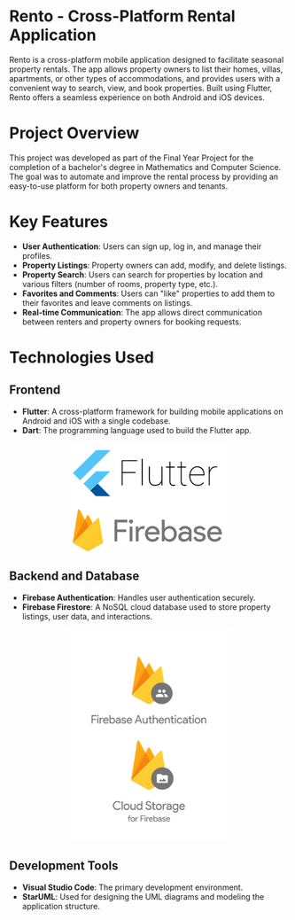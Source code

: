 # Rento - Cross-Platform Rental Application
Rento is a cross-platform mobile application designed to facilitate seasonal property rentals. The app allows property owners to list their homes, villas, apartments, or other types of accommodations, and provides users with a convenient way to search, view, and book properties. Built using Flutter, Rento offers a seamless experience on both Android and iOS devices.

# Project Overview
This project was developed as part of the Final Year Project for the completion of a bachelor's degree in Mathematics and Computer Science. The goal was to automate and improve the rental process by providing an easy-to-use platform for both property owners and tenants.

# Key Features

* **User Authentication**: Users can sign up, log in, and manage their profiles.
* **Property Listings**: Property owners can add, modify, and delete listings.
* **Property Search**: Users can search for properties by location and various filters (number of rooms, property type, etc.).
* **Favorites and Comments**: Users can "like" properties to add them to their favorites and leave comments on listings.
* **Real-time Communication**: The app allows direct communication between renters and property owners for booking requests.

# Technologies Used
## Frontend
* **Flutter**: A cross-platform framework for building mobile applications on Android and iOS with a single codebase.
* **Dart**: The programming language used to build the Flutter app.


<div style="text-align: center;">
   <img src="Screens/flutter-fire.png" alt="flutter-fire" width="300" />
</div>

## Backend and Database
* **Firebase Authentication**: Handles user authentication securely.
* **Firebase Firestore**: A NoSQL cloud database used to store property listings, user data, and interactions.

<div style="text-align: center;">
 <img src="Screens/auth-firestore.png" alt="auth-firestore" width="300" />
</div>

## Development Tools
* **Visual Studio Code**: The primary development environment.
* **StarUML**: Used for designing the UML diagrams and modeling the application structure.
